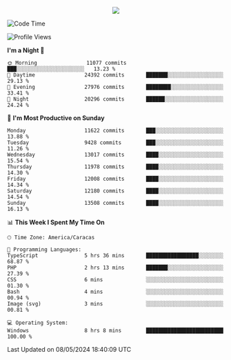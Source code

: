 <p align="center">
  <a href="http://www.github.com/thevacs">
    <img src="https://github-readme-streak-stats.herokuapp.com/?user=thevacs&stroke=ffffff&background=1c1917&ring=0891b2&fire=0891b2&currStreakNum=ffffff&currStreakLabel=0891b2&sideNums=ffffff&sideLabels=ffffff&dates=ffffff&hide_border=true" />
  </a>
</p>

<!--START_SECTION:waka-->
![Code Time](http://img.shields.io/badge/Code%20Time-2%2C498%20hrs%2037%20mins-blue)

![Profile Views](http://img.shields.io/badge/Profile%20Views-0-blue)

**I'm a Night 🦉** 

```text
🌞 Morning                11077 commits       ███░░░░░░░░░░░░░░░░░░░░░░   13.23 % 
🌆 Daytime                24392 commits       ███████░░░░░░░░░░░░░░░░░░   29.13 % 
🌃 Evening                27976 commits       ████████░░░░░░░░░░░░░░░░░   33.41 % 
🌙 Night                  20296 commits       ██████░░░░░░░░░░░░░░░░░░░   24.24 % 
```
📅 **I'm Most Productive on Sunday** 

```text
Monday                   11622 commits       ███░░░░░░░░░░░░░░░░░░░░░░   13.88 % 
Tuesday                  9428 commits        ███░░░░░░░░░░░░░░░░░░░░░░   11.26 % 
Wednesday                13017 commits       ████░░░░░░░░░░░░░░░░░░░░░   15.54 % 
Thursday                 11978 commits       ████░░░░░░░░░░░░░░░░░░░░░   14.30 % 
Friday                   12008 commits       ████░░░░░░░░░░░░░░░░░░░░░   14.34 % 
Saturday                 12180 commits       ████░░░░░░░░░░░░░░░░░░░░░   14.54 % 
Sunday                   13508 commits       ████░░░░░░░░░░░░░░░░░░░░░   16.13 % 
```


📊 **This Week I Spent My Time On** 

```text
🕑︎ Time Zone: America/Caracas

💬 Programming Languages: 
TypeScript               5 hrs 36 mins       █████████████████░░░░░░░░   68.87 % 
PHP                      2 hrs 13 mins       ███████░░░░░░░░░░░░░░░░░░   27.39 % 
CSS                      6 mins              ░░░░░░░░░░░░░░░░░░░░░░░░░   01.30 % 
Bash                     4 mins              ░░░░░░░░░░░░░░░░░░░░░░░░░   00.94 % 
Image (svg)              3 mins              ░░░░░░░░░░░░░░░░░░░░░░░░░   00.81 % 

💻 Operating System: 
Windows                  8 hrs 8 mins        █████████████████████████   100.00 % 
```


 Last Updated on 08/05/2024 18:40:09 UTC
<!--END_SECTION:waka-->
